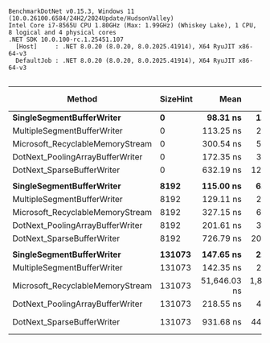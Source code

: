 ```

BenchmarkDotNet v0.15.3, Windows 11 (10.0.26100.6584/24H2/2024Update/HudsonValley)
Intel Core i7-8565U CPU 1.80GHz (Max: 1.99GHz) (Whiskey Lake), 1 CPU, 8 logical and 4 physical cores
.NET SDK 10.0.100-rc.1.25451.107
  [Host]     : .NET 8.0.20 (8.0.20, 8.0.2025.41914), X64 RyuJIT x86-64-v3
  DefaultJob : .NET 8.0.20 (8.0.20, 8.0.2025.41914), X64 RyuJIT x86-64-v3


```
| Method                           | SizeHint | Mean         | Error        | StdDev       | Median       | Ratio  | RatioSD | Gen0     | Gen1     | Gen2     | Allocated | Alloc Ratio |
|--------------------------------- |--------- |-------------:|-------------:|-------------:|-------------:|-------:|--------:|---------:|---------:|---------:|----------:|------------:|
| **SingleSegmentBufferWriter**        | **0**        |     **98.31 ns** |     **1.984 ns** |     **3.577 ns** |     **97.86 ns** |   **0.87** |    **0.05** |   **0.0191** |        **-** |        **-** |      **80 B** |        **0.43** |
| MultipleSegmentBufferWriter      | 0        |    113.25 ns |     2.289 ns |     4.778 ns |    112.01 ns |   1.00 |    0.06 |   0.0440 |        - |        - |     184 B |        1.00 |
| Microsoft_RecyclableMemoryStream | 0        |    300.54 ns |     5.992 ns |    13.277 ns |    296.61 ns |   2.66 |    0.16 |   0.0668 |        - |        - |     280 B |        1.52 |
| DotNext_PoolingArrayBufferWriter | 0        |    172.35 ns |     3.342 ns |     5.002 ns |    171.84 ns |   1.52 |    0.08 |   0.0439 |        - |        - |     184 B |        1.00 |
| DotNext_SparseBufferWriter       | 0        |    632.19 ns |    12.607 ns |    31.162 ns |    618.94 ns |   5.59 |    0.36 |   0.0534 |        - |        - |     224 B |        1.22 |
|                                  |          |              |              |              |              |        |         |          |          |          |           |             |
| **SingleSegmentBufferWriter**        | **8192**     |    **115.00 ns** |     **6.676 ns** |    **19.475 ns** |    **115.04 ns** |   **0.89** |    **0.16** |   **0.0191** |        **-** |        **-** |      **80 B** |        **0.43** |
| MultipleSegmentBufferWriter      | 8192     |    129.11 ns |     2.587 ns |     5.677 ns |    128.67 ns |   1.00 |    0.06 |   0.0439 |        - |        - |     184 B |        1.00 |
| Microsoft_RecyclableMemoryStream | 8192     |    327.15 ns |     6.583 ns |    17.797 ns |    326.07 ns |   2.54 |    0.17 |   0.0668 |        - |        - |     280 B |        1.52 |
| DotNext_PoolingArrayBufferWriter | 8192     |    201.61 ns |     3.977 ns |     7.756 ns |    201.02 ns |   1.56 |    0.09 |   0.0439 |        - |        - |     184 B |        1.00 |
| DotNext_SparseBufferWriter       | 8192     |    726.79 ns |    20.511 ns |    59.179 ns |    717.82 ns |   5.64 |    0.52 |   0.0534 |        - |        - |     224 B |        1.22 |
|                                  |          |              |              |              |              |        |         |          |          |          |           |             |
| **SingleSegmentBufferWriter**        | **131073**   |    **147.65 ns** |     **2.978 ns** |     **6.473 ns** |    **146.92 ns** |   **1.04** |    **0.07** |   **0.0286** |        **-** |        **-** |     **120 B** |        **0.65** |
| MultipleSegmentBufferWriter      | 131073   |    142.35 ns |     2.882 ns |     6.680 ns |    141.41 ns |   1.00 |    0.07 |   0.0439 |        - |        - |     184 B |        1.00 |
| Microsoft_RecyclableMemoryStream | 131073   | 51,646.03 ns | 1,827.024 ns | 5,387.021 ns | 50,679.62 ns | 363.59 |   41.26 | 333.3130 | 333.3130 | 333.3130 | 1049015 B |    5,701.17 |
| DotNext_PoolingArrayBufferWriter | 131073   |    218.55 ns |     4.405 ns |     9.194 ns |    217.98 ns |   1.54 |    0.10 |   0.0439 |        - |        - |     184 B |        1.00 |
| DotNext_SparseBufferWriter       | 131073   |    931.68 ns |    44.801 ns |   132.096 ns |    908.68 ns |   6.56 |    0.97 |   0.0534 |        - |        - |     224 B |        1.22 |
